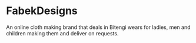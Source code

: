 # FabekDesigns
An online cloth making brand that deals in Bitengi wears for ladies, men and children making them and deliver on requests.
